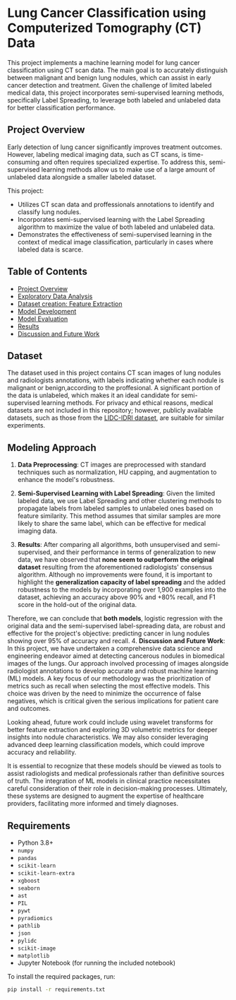 # Lung Cancer Classification using Computerized Tomography (CT) Data

This project implements a machine learning model for lung cancer classification using CT scan data. The main goal is to accurately distinguish between malignant and benign lung nodules, which can assist in early cancer detection and treatment. Given the challenge of limited labeled medical data, this project incorporates semi-supervised learning methods, specifically Label Spreading, to leverage both labeled and unlabeled data for better classification performance.

## Project Overview

Early detection of lung cancer significantly improves treatment outcomes. However, labeling medical imaging data, such as CT scans, is time-consuming and often requires specialized expertise. To address this, semi-supervised learning methods allow us to make use of a large amount of unlabeled data alongside a smaller labeled dataset.

This project:
- Utilizes CT scan data and proffessionals annotations to identify and classify lung nodules.
- Incorporates semi-supervised learning with the Label Spreading algorithm to maximize the value of both labeled and unlabeled data.
- Demonstrates the effectiveness of semi-supervised learning in the context of medical image classification, particularly in cases where labeled data is scarce.

## Table of Contents
- [Project Overview](#project-overview)
- [Exploratory Data Analysis](#dataset)
- [Dataset creation: Feature Extraction](#modeling-approach)
- [Model Development](#requirements)
- [Model Evaluation](#usage)
- [Results](#results)
- [Discussion and Future Work](#discussion-and-future-work)


## Dataset

The dataset used in this project contains CT scan images of lung nodules and radiologists annotations, with labels indicating whether each nodule is malignant or benign,according to the proffesional. A significant portion of the data is unlabeled, which makes it an ideal candidate for semi-supervised learning methods. For privacy and ethical reasons, medical datasets are not included in this repository; however, publicly available datasets, such as those from the [LIDC-IDRI dataset](https://wiki.cancerimagingarchive.net/display/Public/LIDC-IDRI), are suitable for similar experiments.

## Modeling Approach

1. **Data Preprocessing**: CT images are preprocessed with standard techniques such as normalization, HU capping, and augmentation to enhance the model's robustness.

2. **Semi-Supervised Learning with Label Spreading**: Given the limited labeled data, we use Label Spreading and other clustering methods to propagate labels from labeled samples to unlabeled ones based on feature similarity. This method assumes that similar samples are more likely to share the same label, which can be effective for medical imaging data.
3. **Results**: After comparing all algorithms, both unsupervised and semi-supervised, and their performance in terms of generalization to new data, we have observed that **none seem to outperform the original dataset** resulting from the aforementioned radiologists' consensus algorithm. Although no improvements were found, it is important to highlight the **generalization capacity of label spreading** and the added robustness to the models by incorporating over 1,900 examples into the dataset, achieving an accuracy above 90% and +80% recall, and F1 score  in the hold-out of the original data.

Therefore, we can conclude that **both models**, logistic regression with the original data and the semi-supervised label-spreading data, are robust and effective for the project's objective: predicting cancer in lung nodules showing over 95% of accuracy and recall.
4. **Discussion and Future Work**: In this project, we have undertaken a comprehensive data science and engineering endeavor aimed at detecting cancerous nodules in biomedical images of the lungs. Our approach involved processing of images alongside radiologist annotations to develop accurate and robust machine learning (ML) models. A key focus of our methodology was the prioritization of metrics such as recall when selecting the most effective models. This choice was driven by the need to minimize the occurrence of false negatives, which is critical given the serious implications for patient care and outcomes.

Looking ahead, future work could include using wavelet transforms for better feature extraction and exploring 3D volumetric metrics for deeper insights into nodule characteristics. We may also consider leveraging advanced deep learning classification models, which could improve accuracy and reliability.

It is essential to recognize that these models should be viewed as tools to assist radiologists and medical professionals rather than definitive sources of truth. The integration of ML models in clinical practice necessitates careful consideration of their role in decision-making processes. Ultimately, these systems are designed to augment the expertise of healthcare providers, facilitating more informed and timely diagnoses.

## Requirements

- Python 3.8+
- `numpy`
- `pandas`
- `scikit-learn`
- `scikit-learn-extra`
- `xgboost`
- `seaborn`
- `ast`
- `PIL`
- `pywt`
- `pyradiomics`
- `pathlib`
- `json`
- `pylidc` 
- `scikit-image`
- `matplotlib`
- Jupyter Notebook (for running the included notebook)

To install the required packages, run:
```bash
pip install -r requirements.txt
